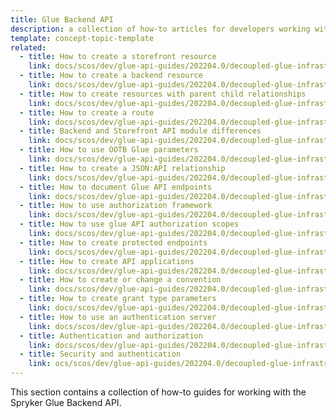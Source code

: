 ```yaml
---
title: Glue Backend API
description: a collection of how-to articles for developers working with the Spryker Glue Backend API
template: concept-topic-template
related:
  - title: How to create a storefront resource
    link: docs/scos/dev/glue-api-guides/202204.0/decoupled-glue-infrastructure/how-to-guides/routing/how-to-create-a-storefront-resource.html
  - title: How to create a backend resource
    link: docs/scos/dev/glue-api-guides/202204.0/decoupled-glue-infrastructure/how-to-guides/routing/how-to-create-a-backend-resource.html
  - title: How to create resources with parent child relationships
    link: docs/scos/dev/glue-api-guides/202204.0/decoupled-glue-infrastructure/how-to-guides/how-to-create-resources-with-parent-child-relationships.html
  - title: How to create a route
    link: docs/scos/dev/glue-api-guides/202204.0/decoupled-glue-infrastructure/how-to-guides/routing/how-to-create-a-route.html
  - title: Backend and Storefront API module differences
    link: docs/scos/dev/glue-api-guides/202204.0/decoupled-glue-infrastructure/backend-and-storefront-api-module-differences.html
  - title: How to use OOTB Glue parameters
    link: docs/scos/dev/glue-api-guides/202204.0/decoupled-glue-infrastructure/how-to-guides/how-to-use-ootb-glue-parameters.html
  - title: How to create a JSON:API relationship
    link: docs/scos/dev/glue-api-guides/202204.0/decoupled-glue-infrastructure/how-to-guides/how-to-create-a-json-api-relationship.html
  - title: How to document Glue API endpoints
    link: docs/scos/dev/glue-api-guides/202204.0/decoupled-glue-infrastructure/how-to-guides/how-to-document-glue-api-endpoints.html
  - title: How to use authorization framework
    link: docs/scos/dev/glue-api-guides/202204.0/decoupled-glue-infrastructure/how-to-guides/how-to-use-authorization-framework.html
  - title: How to use glue API authorization scopes
    link: docs/scos/dev/glue-api-guides/202204.0/decoupled-glue-infrastructure/how-to-guides/how-to-use-glue-api-authorization-scopes.html
  - title: How to create protected endpoints
    link: docs/scos/dev/glue-api-guides/202204.0/decoupled-glue-infrastructure/how-to-guides/how-to-create-protected-endpoints.html
  - title: How to create API applications
    link: docs/scos/dev/glue-api-guides/202204.0/decoupled-glue-infrastructure/decoupled-glue-infrastructure.html
  - title: How to create or change a convention
    link: docs/scos/dev/glue-api-guides/202204.0/decoupled-glue-infrastructure/how-to-guides/how-to-create-or-change-a-convention.html
  - title: How to create grant type parameters
    link: docs/scos/dev/glue-api-guides/202204.0/decoupled-glue-infrastructure/how-to-guides/how-to-create-grant-type-parameters.html
  - title: How to use an authentication server
    link: docs/scos/dev/glue-api-guides/202204.0/decoupled-glue-infrastructure/how-to-guides/how-to-use-an-authentication-server.html
  - title: Authentication and authorization
    link: docs/scos/dev/glue-api-guides/202204.0/decoupled-glue-infrastructure/authentication-and-authorization.html
  - title: Security and authentication
    link: ocs/scos/dev/glue-api-guides/202204.0/decoupled-glue-infrastructure/security-and-authentication.html
---
```


This section contains a collection of how-to guides for working with the Spryker Glue Backend API.




